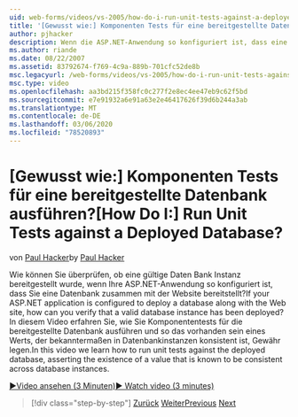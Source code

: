 ```yaml
---
uid: web-forms/videos/vs-2005/how-do-i-run-unit-tests-against-a-deployed-database
title: '[Gewusst wie:] Komponenten Tests für eine bereitgestellte Datenbank ausführen? | Microsoft-Dokumentation'
author: pjhacker
description: Wenn die ASP.NET-Anwendung so konfiguriert ist, dass eine Datenbank zusammen mit der Website bereitgestellt wird, können Sie überprüfen, ob eine gültige Daten Bank Instanz bereitgestellt wurde?...
ms.author: riande
ms.date: 08/22/2007
ms.assetid: 83792674-f769-4c9a-889b-701cfc52de8b
msc.legacyurl: /web-forms/videos/vs-2005/how-do-i-run-unit-tests-against-a-deployed-database
msc.type: video
ms.openlocfilehash: aa3bd215f358fc0c277f2e8ec4ee47eb9c62f5bd
ms.sourcegitcommit: e7e91932a6e91a63e2e46417626f39d6b244a3ab
ms.translationtype: MT
ms.contentlocale: de-DE
ms.lasthandoff: 03/06/2020
ms.locfileid: "78520893"
---
```

# <a name="how-do-i-run-unit-tests-against-a-deployed-database"></a><span data-ttu-id="d9549-104">[Gewusst wie:] Komponenten Tests für eine bereitgestellte Datenbank ausführen?</span><span class="sxs-lookup"><span data-stu-id="d9549-104">[How Do I:] Run Unit Tests against a Deployed Database?</span></span>

<span data-ttu-id="d9549-105">von [Paul Hacker](https://github.com/pjhacker)</span><span class="sxs-lookup"><span data-stu-id="d9549-105">by [Paul Hacker](https://github.com/pjhacker)</span></span>

<span data-ttu-id="d9549-106">Wie können Sie überprüfen, ob eine gültige Daten Bank Instanz bereitgestellt wurde, wenn Ihre ASP.NET-Anwendung so konfiguriert ist, dass Sie eine Datenbank zusammen mit der Website bereitstellt?</span><span class="sxs-lookup"><span data-stu-id="d9549-106">If your ASP.NET application is configured to deploy a database along with the Web site, how can you verify that a valid database instance has been deployed?</span></span> <span data-ttu-id="d9549-107">In diesem Video erfahren Sie, wie Sie Komponententests für die bereitgestellte Datenbank ausführen und so das vorhanden sein eines Werts, der bekanntermaßen in Datenbankinstanzen konsistent ist, Gewähr legen.</span><span class="sxs-lookup"><span data-stu-id="d9549-107">In this video we learn how to run unit tests against the deployed database, asserting the existence of a value that is known to be consistent across database instances.</span></span>

[<span data-ttu-id="d9549-108">&#9654;Video ansehen (3 Minuten)</span><span class="sxs-lookup"><span data-stu-id="d9549-108">&#9654; Watch video (3 minutes)</span></span>](https://channel9.msdn.com/Blogs/ASP-NET-Site-Videos/how-do-i-run-unit-tests-against-a-deployed-database)

> [!div class="step-by-step"]
> <span data-ttu-id="d9549-109">[Zurück](how-do-i-deploy-a-web-application-during-a-team-build.md)
> [Weiter](how-do-i-enable-code-coverage-and-profiling-in-production-applications.md)</span><span class="sxs-lookup"><span data-stu-id="d9549-109">[Previous](how-do-i-deploy-a-web-application-during-a-team-build.md)
[Next](how-do-i-enable-code-coverage-and-profiling-in-production-applications.md)</span></span>
